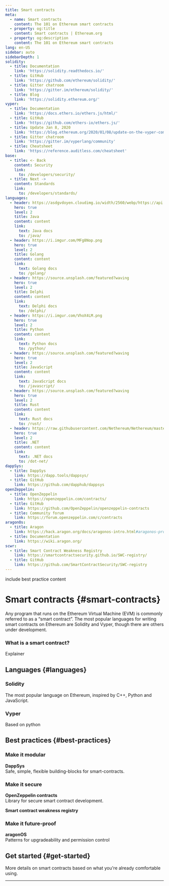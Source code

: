 ```yaml
---
title: Smart contracts
meta:
  - name: Smart contracts
    content: The 101 on Ethereum smart contracts
  - property: og:title
    content: Smart contracts | Ethereum.org
  - property: og:description
    content: The 101 on Ethereum smart contracts
lang: en-US
sidebar: auto
sidebarDepth: 1
solidity:
  - title: Documentation
    link: 'https://solidity.readthedocs.io/'
  - title: GitHub
    link: 'https://github.com/ethereum/solidity/'
  - title: Gitter chatroom
    link: 'https://gitter.im/ethereum/solidity/'
  - title: Blog
    link: 'https://solidity.ethereum.org/'
vyper:
  - title: Documentation
    link: 'https://docs.ethers.io/ethers.js/html/'
  - title: GitHub
    link: 'https://github.com/ethers-io/ethers.js/'
  - title: Update Jan 8, 2020
    link: 'https://blog.ethereum.org/2020/01/08/update-on-the-vyper-compiler'
  - title: Gitter chatroom
    link: 'https://gitter.im/vyperlang/community'
  - title: Cheatsheet
    link: 'https://reference.auditless.com/cheatsheet'
base:
  - title: <- Back
    content: Security
    link:
      to: /developers/security/
  - title: Next ->
    content: Standards
    link:
      to: /developers/standards/
languages:
  - header: https://asdgvdoyen.cloudimg.io/width/2560/webp/https://api.kauri.io:443/ipfs/QmPyoXQaK9uA1oedsptssr1EhYRBF1A9vrnypbKAkMhuxQ
    hero: true
    level: 2
    title: Java
    content: content
    link:
      text: Java docs
      to: /java/
  - header: https://i.imgur.com/MFg8Nop.png
    hero: true
    level: 2
    title: Golang
    content: content
    link:
      text: Golang docs
      to: /golang/
  - header: https://source.unsplash.com/featured?waving
    hero: true
    level: 2
    title: Delphi
    content: content
    link:
      text: Delphi docs
      to: /delphi/
  - header: https://i.imgur.com/VhoX4LM.png
    hero: true
    level: 2
    title: Python
    content: content
    link:
      text: Python docs
      to: /python/
  - header: https://source.unsplash.com/featured?waving
    hero: true
    level: 2
    title: JavaScript
    content: content
    link:
      text: JavaScript docs
      to: /javascript/
  - header: https://source.unsplash.com/featured?waving
    hero: true
    level: 2
    title: Rust
    content: content
    link:
      text: Rust docs
      to: /rust/
  - header: https://raw.githubusercontent.com/Nethereum/Nethereum/master/logos/logo192x192t.png
    hero: true
    level: 2
    title: .NET
    content: content
    link:
      text: .NET docs
      to: /dot-net/
dappSys:
  - title: DappSys
    link: https://dapp.tools/dappsys/
  - title: GitHub
    link: https://github.com/dapphub/dappsys
openZeppelin:
  - title: OpenZeppelin
    link: https://openzeppelin.com/contracts/
  - title: GitHub
    link: https://github.com/OpenZeppelin/openzeppelin-contracts
  - title: Community forum
    link: https://forum.openzeppelin.com/c/contracts
aragonOs:
  - title: Aragon
    link: https://hack.aragon.org/docs/aragonos-intro.html#aragonos-provides-the-following-functionality
  - title: Documentation
    link: https://wiki.aragon.org/
scwr:
  - title: Smart Contract Weakness Registry
    link: https://smartcontractsecurity.github.io/SWC-registry/
  - title: GitHub
    link: https://github.com/SmartContractSecurity/SWC-registry
---
```


include best practice content

# Smart contracts {#smart-contracts}

Any program that runs on the Ethereum Virtual Machine (EVM) is commonly referred to as a “smart contract”. The most popular languages for writing smart contracts on Ethereum are Solidity and Vyper, though there are others under development.

### What is a smart contract?

Explainer

## Languages {#languages}

### Solidity

The most popular language on Ethereum, inspired by C++, Python and JavaScript.

<list-card :items="$page.frontmatter.solidity" level="5"/>

### Vyper

Based on python

<list-card :items="$page.frontmatter.vyper" level="5"/>

## Best practices {#best-practices}

### Make it modular

**DappSys**  
Safe, simple, flexible building-blocks for smart-contracts.

<list-card :items="$page.frontmatter.dappSys" level="5"/>

### Make it secure

**OpenZeppelin contracts**  
Library for secure smart contract development.

<list-card :items="$page.frontmatter.openZeppelin" level="5"/>

**Smart contract weakness registry**

<list-card :items="$page.frontmatter.scwr" level="5"/>

### Make it future-proof

**aragonOS**  
Patterns for upgradeability and permission control

<list-card :items="$page.frontmatter.aragonOs" level="5"/>

## Get started {#get-started}

More details on smart contracts based on what you're already comfortable using.

<CardList :items="$page.frontmatter.languages" level="2" desktopColumns="3"/>

---

<CardList :items="$page.frontmatter.base" />
